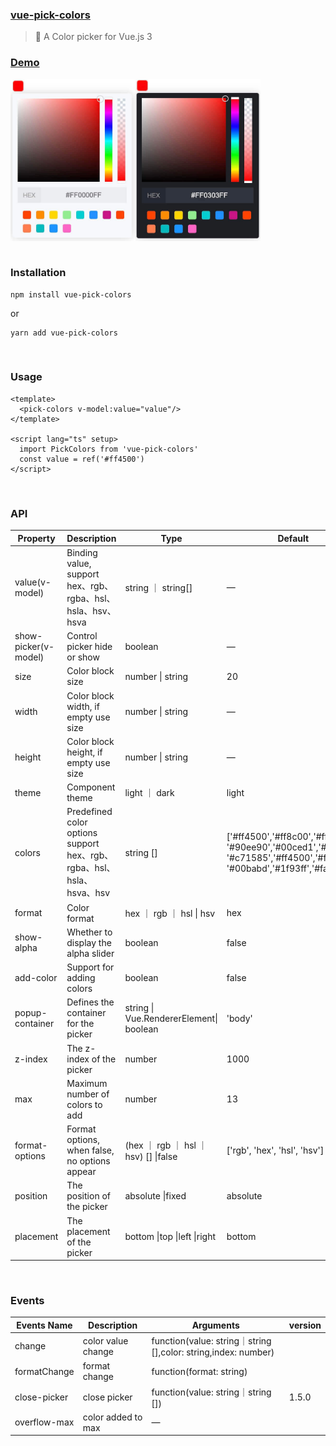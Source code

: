 ### [vue-pick-colors](https://github.com/qiuzongyuan/vue-pick-colors)

>  🎉 A Color picker for Vue.js 3


### [Demo](https://qiuzongyuan.github.io/vue-pick-colors/use.html)

<div style="display: flex">
    <img src="./images/effect-light.png" style="width:200px;" />
    <img src="./images/effect-dark.png" style="width:200px;" />
</div>


<br/>

### Installation

```
npm install vue-pick-colors
```

or

```
yarn add vue-pick-colors
```

<br/>

### Usage

```
<template>
  <pick-colors v-model:value="value"/>
</template>

<script lang="ts" setup>
  import PickColors from 'vue-pick-colors'
  const value = ref('#ff4500')
</script>
```

<br/>

### API

| Property             | Description                                                  | Type                                    | Default                                                      | version |
| -------------------- | ------------------------------------------------------------ | --------------------------------------- | ------------------------------------------------------------ | ------- |
| value(v-model)       | Binding value, support hex、rgb、rgba、hsl、hsla、hsv、hsva  | string ｜ string[]                      | —                                                            |         |
| show-picker(v-model) | Control picker hide or show                                  | boolean                                 | —                                                            | 1.5.0   |
| size                 | Color block size                                             | number \| string                        | 20                                                           |         |
| width                | Color block width, if empty use size                         | number \| string                        | —                                                            | 1.5.0   |
| height               | Color block height, if empty use size                        | number \| string                        | —                                                            | 1.5.0   |
| theme                | Component theme                                              | light ｜ dark                           | light                                                        |         |
| colors               | Predefined color options support hex、rgb、rgba、hsl、hsla、hsva、hsv | string []                               | ['#ff4500','#ff8c00','#ffd700', '#90ee90','#00ced1','#1e90ff', '#c71585','#ff4500','#ff7800', '#00babd','#1f93ff','#fa64c3'] |         |
| format               | Color format                                                 | hex ｜ rgb ｜ hsl \| hsv                | hex                                                          |         |
| show-alpha           | Whether to display the alpha slider                          | boolean                                 | false                                                        |         |
| add-color            | Support for adding colors                                    | boolean                                 | false                                                        |         |
| popup-container      | Defines the container for the picker                         | string \| Vue.RendererElement\| boolean | 'body'                                                       | 1.5.0   |
| z-index              | The z-index  of the picker                                   | number                                  | 1000                                                         | 1.5.0   |
| max                  | Maximum number of colors to add                              | number                                  | 13                                                           |         |
| format-options       | Format options, when false, no options appear                | (hex ｜ rgb ｜ hsl ｜ hsv) [] \|false   | ['rgb', 'hex', 'hsl', 'hsv']                                 | 1.7.0   |
| position             | The position  of the picker                                  | absolute \|fixed                        | absolute                                                     | 1.7.0   |
| placement            | The placement of the picker                                  | bottom \|top \|left \|right             | bottom                                                       | 1.7.0   |



<br/>

### Events

| Events Name  | Description        | Arguments                                                    | version |
| ------------ | ------------------ | ------------------------------------------------------------ | ------- |
| change       | color value change | function(value: string｜string [],color: string,index: number) |         |
| formatChange | format change      | function(format: string)                                     |         |
| close-picker | close picker       | function(value: string｜string [])                           | 1.5.0   |
| overflow-max | color added to max | —                                                            |         |